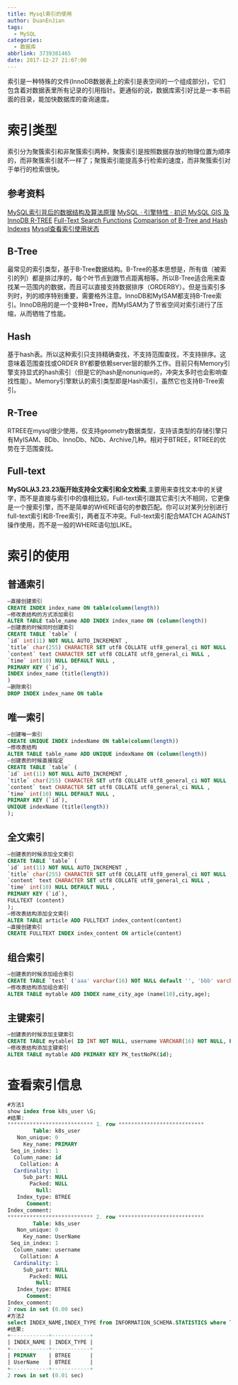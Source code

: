 ```yaml
---
title: Mysql索引的使用
author: DuanEnJian
tags:
  - MySQL
categories:
  - 数据库
abbrlink: 3739381465
date: 2017-12-27 21:07:00
---
```

索引是一种特殊的文件(InnoDB数据表上的索引是表空间的一个组成部分)，它们包含着对数据表里所有记录的引用指针。更通俗的说，数据库索引好比是一本书前面的目录，能加快数据库的查询速度。

<!-- more -->
# 索引类型
索引分为聚簇索引和非聚簇索引两种，聚簇索引是按照数据存放的物理位置为顺序的，而非聚簇索引就不一样了；聚簇索引能提高多行检索的速度，而非聚簇索引对于单行的检索很快。
## 参考资料
[MySQL索引背后的数据结构及算法原理](http://blog.codinglabs.org/articles/theory-of-mysql-index.html)
[MySQL · 引擎特性 · 初识 MySQL GIS 及 InnoDB R-TREE](https://yq.aliyun.com/articles/50625)
[Full-Text Search Functions](http://dev.mysql.com/doc/refman/5.7/en/fulltext-search.html)
[Comparison of B-Tree and Hash Indexes](http://dev.mysql.com/doc/refman/5.7/en/index-btree-hash.html)
[Mysql查看索引使用状态](http://www.ganktools.com/blog/post/backtrack843/Mysql%E6%9F%A5%E7%9C%8B%E7%B4%A2%E5%BC%95%E4%BD%BF%E7%94%A8%E7%8A%B6%E6%80%81)
## B-Tree
最常见的索引类型，基于B-Tree数据结构。B-Tree的基本思想是，所有值（被索引的列）都是排过序的，每个叶节点到跟节点距离相等。所以B-Tree适合用来查找某一范围内的数据，而且可以直接支持数据排序（ORDERBY）。但是当索引多列时，列的顺序特别重要，需要格外注意。InnoDB和MyISAM都支持B-Tree索引。InnoDB用的是一个变种B+Tree，而MyISAM为了节省空间对索引进行了压缩，从而牺牲了性能。
## Hash
基于hash表。所以这种索引只支持精确查找，不支持范围查找，不支持排序。这意味着范围查找或ORDER BY都要依赖server层的额外工作。目前只有Memory引擎支持显式的hash索引（但是它的hash是nonunique的，冲突太多时也会影响查找性能）。Memory引擎默认的索引类型即是Hash索引，虽然它也支持B-Tree索引。
## R-Tree
RTREE在mysql很少使用，仅支持geometry数据类型，支持该类型的存储引擎只有MyISAM、BDb、InnoDb、NDb、Archive几种。相对于BTREE，RTREE的优势在于范围查找。
## Full-text
**MySQL从3.23.23版开始支持全文索引和全文检索**,主要用来查找文本中的关键字，而不是直接与索引中的值相比较。Full-text索引跟其它索引大不相同，它更像是一个搜索引擎，而不是简单的WHERE语句的参数匹配。你可以对某列分别进行full-text索引和B-Tree索引，两者互不冲突。Full-text索引配合MATCH AGAINST操作使用，而不是一般的WHERE语句加LIKE。
# 索引的使用
## 普通索引
```sql
–直接创建索引
CREATE INDEX index_name ON table(column(length))
–修改表结构的方式添加索引
ALTER TABLE table_name ADD INDEX index_name ON (column(length))
–创建表的时候同时创建索引
CREATE TABLE `table` (
`id` int(11) NOT NULL AUTO_INCREMENT ,
`title` char(255) CHARACTER SET utf8 COLLATE utf8_general_ci NOT NULL ,
`content` text CHARACTER SET utf8 COLLATE utf8_general_ci NULL ,
`time` int(10) NULL DEFAULT NULL ,
PRIMARY KEY (`id`),
INDEX index_name (title(length))
)
–删除索引
DROP INDEX index_name ON table
```
## 唯一索引
```sql
–创建唯一索引
CREATE UNIQUE INDEX indexName ON table(column(length))
–修改表结构
ALTER TABLE table_name ADD UNIQUE indexName ON (column(length))
–创建表的时候直接指定
CREATE TABLE `table` (
`id` int(11) NOT NULL AUTO_INCREMENT ,
`title` char(255) CHARACTER SET utf8 COLLATE utf8_general_ci NOT NULL ,
`content` text CHARACTER SET utf8 COLLATE utf8_general_ci NULL ,
`time` int(10) NULL DEFAULT NULL ,
PRIMARY KEY (`id`),
UNIQUE indexName (title(length))
);
```
## 全文索引
```sql
–创建表的时候添加全文索引
CREATE TABLE `table` (
`id` int(11) NOT NULL AUTO_INCREMENT ,
`title` char(255) CHARACTER SET utf8 COLLATE utf8_general_ci NOT NULL ,
`content` text CHARACTER SET utf8 COLLATE utf8_general_ci NULL ,
`time` int(10) NULL DEFAULT NULL ,
PRIMARY KEY (`id`),
FULLTEXT (content)
);
–修改表结构添加全文索引
ALTER TABLE article ADD FULLTEXT index_content(content)
–直接创建索引
CREATE FULLTEXT INDEX index_content ON article(content)
```
## 组合索引
```sql
–创建表的时候添加组合索引
CREATE TABLE `test` ('aaa' varchar(16) NOT NULL default '', 'bbb' varchar(16) NOT NULL default '',  'ccc' int(11) UNSIGNED NOT NULL default 0, KEY `sindex` (`aaa`,`bbb`,`ccc`) )  ENGINE=MyISAM COMMENT='';
–修改表结构添加组合索引
ALTER TABLE mytable ADD INDEX name_city_age (name(10),city,age);
```
## 主键索引
```sql
–创建表的时候添加主键索引
CREATE TABLE mytable( ID INT NOT NULL, username VARCHAR(16) NOT NULL, PRIMARY KEY(ID) );
–修改表结构添加主键索引
ALTER TABLE mytable ADD PRIMARY KEY PK_testNoPK(id);
```
# 查看索引信息
```sql
#方法1
show index from k8s_user \G;
#结果:
*************************** 1. row ***************************
        Table: k8s_user
   Non_unique: 0
     Key_name: PRIMARY
 Seq_in_index: 1
  Column_name: id
    Collation: A
  Cardinality: 1
     Sub_part: NULL
       Packed: NULL
         Null: 
   Index_type: BTREE
      Comment: 
Index_comment: 
*************************** 2. row ***************************
        Table: k8s_user
   Non_unique: 0
     Key_name: UserName
 Seq_in_index: 1
  Column_name: username
    Collation: A
  Cardinality: 1
     Sub_part: NULL
       Packed: NULL
         Null: 
   Index_type: BTREE
      Comment: 
Index_comment: 
2 rows in set (0.00 sec)
#方法2
select INDEX_NAME,INDEX_TYPE from INFORMATION_SCHEMA.STATISTICS where TABLE_NAME="k8s_user";
#结果:
+------------+------------+
| INDEX_NAME | INDEX_TYPE |
+------------+------------+
| PRIMARY    | BTREE      |
| UserName   | BTREE      |
+------------+------------+
2 rows in set (0.01 sec)
```